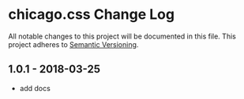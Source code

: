 # chicago.css Change Log
All notable changes to this project will be documented in this file.
This project adheres to [Semantic Versioning](http://semver.org/).

## 1.0.1 - 2018-03-25
* add docs
